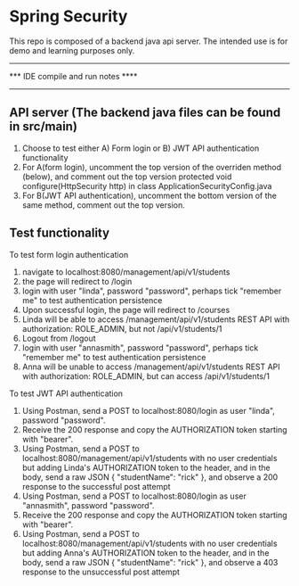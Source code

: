 # Spring Security

This repo is composed of a backend java api server.  The intended use is for demo and learning purposes only.



***********************************
***  IDE compile and run notes ****
***********************************


API server (The backend java files can be found in src/main)
-----------
1. Choose to test either A) Form login or B) JWT API authentication functionality
2. For A(form login), uncomment the top version of the overriden method (below), and comment out the top version 
  protected void configure(HttpSecurity http) in class ApplicationSecurityConfig.java
3. For B(JWT API authentication), uncomment the bottom version of the same method, comment out the top version.


Test functionality
----------------

To test form login authentication

1. navigate to localhost:8080/management/api/v1/students
2. the page will redirect to /login
3. login with user "linda", password "password", perhaps tick "remember me" to test authentication persistence
4. Upon successful login, the page will redirect to /courses
5. Linda will be able to access /management/api/v1/students REST API with authorization: ROLE_ADMIN, but not /api/v1/students/1
6. Logout from /logout
7. login with user "annasmith", password "password", perhaps tick "remember me" to test authentication persistence
8. Anna will be unable to access /management/api/v1/students REST API with authorization: ROLE_ADMIN, but can access /api/v1/students/1


To test JWT API authentication

1. Using Postman, send a POST to localhost:8080/login as user "linda", password "password".
2. Receive the 200 response and copy the AUTHORIZATION token starting with "bearer".
3. Using Postman, send a POST to localhost:8080/management/api/v1/students with no user credentials but adding Linda's AUTHORIZATION token to the header,
and in the body, send a raw JSON { "studentName": "rick" }, and observe a 200 response to the successful post attempt
4. Using Postman, send a POST to localhost:8080/login as user "annasmith", password "password".
5. Receive the 200 response and copy the AUTHORIZATION token starting with "bearer".
6. Using Postman, send a POST to localhost:8080/management/api/v1/students with no user credentials but adding Anna's AUTHORIZATION token to the header,
and in the body, send a raw JSON { "studentName": "rick" }, and observe a 403 response to the unsuccessful post attempt

